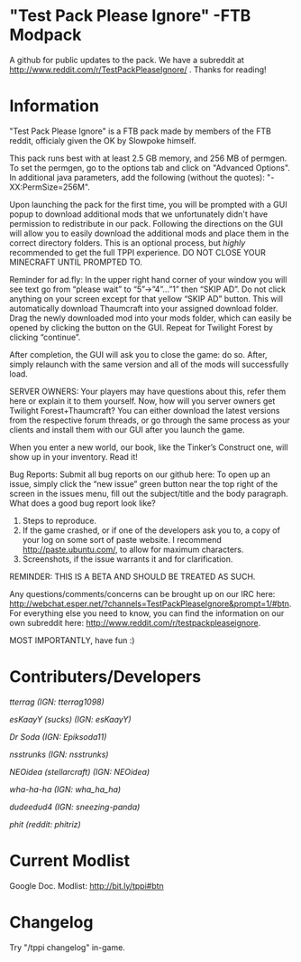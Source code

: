 "Test Pack Please Ignore" -FTB Modpack
===============

A github for public updates to the pack. We have a subreddit at http://www.reddit.com/r/TestPackPleaseIgnore/ . Thanks for reading!

Information
===============
"Test Pack Please Ignore" is a FTB pack made by members of the FTB reddit, officialy given the OK by Slowpoke himself.

This pack runs best with at least 2.5 GB memory, and 256 MB of permgen. To set the permgen, go to the options tab and click on "Advanced Options". In additional java parameters, add the following (without the quotes): "-XX:PermSize=256M".

Upon launching the pack for the first time, you will be prompted with a GUI popup to download additional mods that we unfortunately didn't have permission to redistribute in our pack. Following the directions on the GUI will allow you to easily download the additional mods and place them in the correct directory folders. This is an optional process, but *highly* recommended to get the full TPPI experience. DO NOT CLOSE YOUR MINECRAFT UNTIL PROMPTED TO. 

Reminder for ad.fly: In the upper right hand corner of your window you will see text go from “please wait” to “5”->”4”…”1” then “SKIP AD”. Do not click anything on your screen except for that yellow “SKIP AD” button. This will automatically download Thaumcraft into your assigned download folder. Drag the newly downloaded mod into your mods folder, which can easily be opened by clicking the button on the GUI. Repeat for Twilight Forest by clicking “continue”. 

After completion, the GUI will ask you to close the game: do so. After, simply relaunch with the same version and all of the mods will successfully load.

SERVER OWNERS: Your players may have questions about this, refer them here or explain it to them yourself. Now, how will you server owners get Twilight Forest+Thaumcraft? You can either download the latest versions from the respective forum threads, or go through the same process as your clients and install them with our GUI after you launch the game.

When you enter a new world, our book, like the Tinker’s Construct one, will show up in your inventory. Read it!

Bug Reports: Submit all bug reports on our github here: To open up an issue, simply click the “new issue” green button near the top right of the screen in the issues menu, fill out the subject/title and the body paragraph. What does a good bug report look like?
1. Steps to reproduce.
2. If the game crashed, or if one of the developers ask you to, a copy of your log on some sort of paste website. I recommend http://paste.ubuntu.com/, to allow for maximum characters.
3. Screenshots, if the issue warrants it and for clarification.

REMINDER: THIS IS A BETA AND SHOULD BE TREATED AS SUCH.

Any questions/comments/concerns can be brought up on our IRC here: http://webchat.esper.net/?channels=TestPackPleaseIgnore&prompt=1/#btn. For everything else you need to know, you can find the information on our own subreddit here: http://www.reddit.com/r/testpackpleaseignore.

MOST IMPORTANTLY, have fun :)

Contributers/Developers
===============
_tterrag (IGN: tterrag1098)_

_esKaayY (sucks) (IGN: esKaayY)_

_Dr Soda (IGN: Epiksoda11)_

_nsstrunks (IGN: nsstrunks)_

_NEOidea (stellarcraft) (IGN: NEOidea)_

_wha-ha-ha (IGN: wha_ha_ha)_

_dudeedud4 (IGN: sneezing-panda)_

_phit (reddit: phitriz)_

Current Modlist
===============
Google Doc. Modlist: http://bit.ly/tppi#btn

Changelog
===============
Try "/tppi changelog" in-game.
